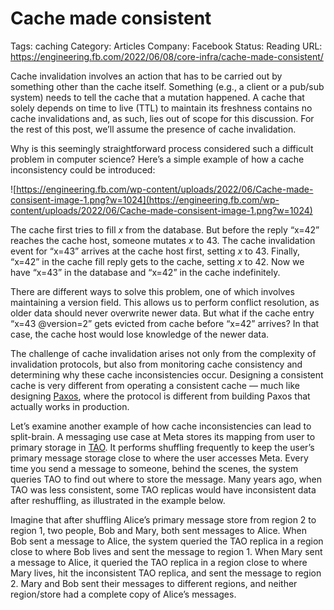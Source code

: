 # Cache made consistent

Tags: caching
Category: Articles
Company: Facebook
Status: Reading
URL: https://engineering.fb.com/2022/06/08/core-infra/cache-made-consistent/

Cache invalidation involves an action that has to be carried out by something other than the cache itself. Something (e.g., a client or a pub/sub system) needs to tell the cache that a mutation happened. A cache that solely depends on time to live (TTL) to maintain its freshness contains no cache invalidations and, as such, lies out of scope for this discussion. For the rest of this post, we’ll assume the presence of cache invalidation.

Why is this seemingly straightforward process considered such a difficult problem in computer science? Here’s a simple example of how a cache inconsistency could be introduced:

![https://engineering.fb.com/wp-content/uploads/2022/06/Cache-made-consisent-image-1.png?w=1024](https://engineering.fb.com/wp-content/uploads/2022/06/Cache-made-consisent-image-1.png?w=1024)

The cache first tries to fill *x* from the database. But before the reply “x=42” reaches the cache host, someone mutates *x* to 43. The cache invalidation event for “x=43” arrives at the cache host first, setting *x* to 43. Finally, “x=42” in the cache fill reply gets to the cache, setting *x* to 42. Now we have “x=43” in the database and “x=42” in the cache indefinitely.

There are different ways to solve this problem, one of which involves maintaining a version field. This allows us to perform conflict resolution, as older data should never overwrite newer data. But what if the cache entry “x=43 @version=2” gets evicted from cache before “x=42” arrives? In that case, the cache host would lose knowledge of the newer data.

The challenge of cache invalidation arises not only from the complexity of invalidation protocols, but also from monitoring cache consistency and determining why these cache inconsistencies occur. Designing a consistent cache is very different from operating a consistent cache — much like designing [Paxos](https://engineering.fb.com/2022/03/07/core-data/augmenting-flexible-paxos-logdevice/), where the protocol is different from building Paxos that actually works in production.

Let’s examine another example of how cache inconsistencies can lead to split-brain. A messaging use case at Meta stores its mapping from user to primary storage in [TAO](https://engineering.fb.com/2013/06/25/core-data/tao-the-power-of-the-graph/). It performs shuffling frequently to keep the user’s primary message storage close to where the user accesses Meta. Every time you send a message to someone, behind the scenes, the system queries TAO to find out where to store the message. Many years ago, when TAO was less consistent, some TAO replicas would have inconsistent data after reshuffling, as illustrated in the example below.

Imagine that after shuffling Alice’s primary message store from region 2 to region 1, two people, Bob and Mary, both sent messages to Alice. When Bob sent a message to Alice, the system queried the TAO replica in a region close to where Bob lives and sent the message to region 1. When Mary sent a message to Alice, it queried the TAO replica in a region close to where Mary lives, hit the inconsistent TAO replica, and sent the message to region 2. Mary and Bob sent their messages to different regions, and neither region/store had a complete copy of Alice’s messages.